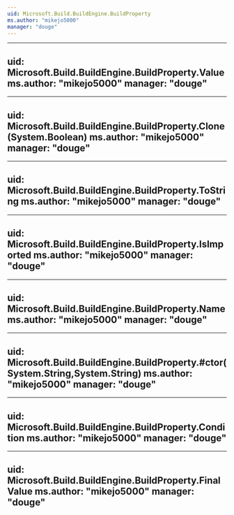 ```yaml
---
uid: Microsoft.Build.BuildEngine.BuildProperty
ms.author: "mikejo5000"
manager: "douge"
---
```


---
uid: Microsoft.Build.BuildEngine.BuildProperty.Value
ms.author: "mikejo5000"
manager: "douge"
---

---
uid: Microsoft.Build.BuildEngine.BuildProperty.Clone(System.Boolean)
ms.author: "mikejo5000"
manager: "douge"
---

---
uid: Microsoft.Build.BuildEngine.BuildProperty.ToString
ms.author: "mikejo5000"
manager: "douge"
---

---
uid: Microsoft.Build.BuildEngine.BuildProperty.IsImported
ms.author: "mikejo5000"
manager: "douge"
---

---
uid: Microsoft.Build.BuildEngine.BuildProperty.Name
ms.author: "mikejo5000"
manager: "douge"
---

---
uid: Microsoft.Build.BuildEngine.BuildProperty.#ctor(System.String,System.String)
ms.author: "mikejo5000"
manager: "douge"
---

---
uid: Microsoft.Build.BuildEngine.BuildProperty.Condition
ms.author: "mikejo5000"
manager: "douge"
---

---
uid: Microsoft.Build.BuildEngine.BuildProperty.FinalValue
ms.author: "mikejo5000"
manager: "douge"
---
